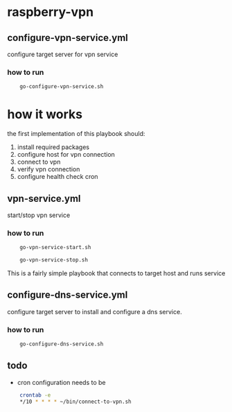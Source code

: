 raspberry-vpn
=============

configure-vpn-service.yml
-------------------------

configure target server for vpn service

### how to run

```bash
    go-configure-vpn-service.sh
```

# how it works

the first implementation of this playbook should:

1. install required packages
2. configure host for vpn connection
3. connect to vpn
4. verify vpn connection
5. configure health check cron


vpn-service.yml
---------------

start/stop vpn service

### how to run

```bash
    go-vpn-service-start.sh
```

```bash
    go-vpn-service-stop.sh
```

This is a fairly simple playbook that connects to target host and runs service

configure-dns-service.yml
-------------------------

configure target server to install and configure a dns service.

### how to run

```bash
    go-configure-dns-service.sh
```

todo
----

- cron configuration needs to be 

```bash
    crontab -e
    */10 * * * * ~/bin/connect-to-vpn.sh
```
